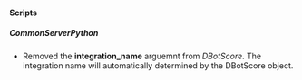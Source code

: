
#### Scripts

##### CommonServerPython

- Removed the **integration_name** arguemnt from *DBotScore*. The integration name will automatically determined by the DBotScore object.
